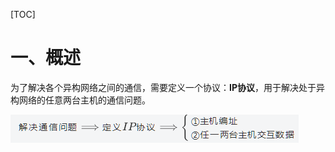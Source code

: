 [TOC]

# 一、概述

​	为了解决各个异构网络之间的通信，需要定义一个协议：**IP协议**，用于解决处于异构网络的任意两台主机的通信问题。

![](https://raw.githubusercontent.com/Litexplorer/Learning/master/assets/20181113001947.png)
